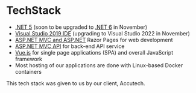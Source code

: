 # TechStack

- [.NET 5](https://link-url-here.org) (soon to be upgraded to [.NET 6](https://dotnet.microsoft.com/download/dotnet/6.0) in November)
- [Visual Studio 2019 IDE](https://code.visualstudio.com/) (upgrading to Visual Studio 2022 in November)
- [ASP.NET MVC and ASP.NET](https://dotnet.microsoft.com/apps/aspnet) Razor Pages for web development
- [ASP.NET MVC API](https://dotnet.microsoft.com/apps/aspnet/apis) for back-end API service
- [Vue.js](https://vuejs.org/) for single page applications (SPA) and overall JavaScript framework
- Most hosting of our applications are done with Linux-based Docker containers

This tech stack was given to us by our client, Accutech.
